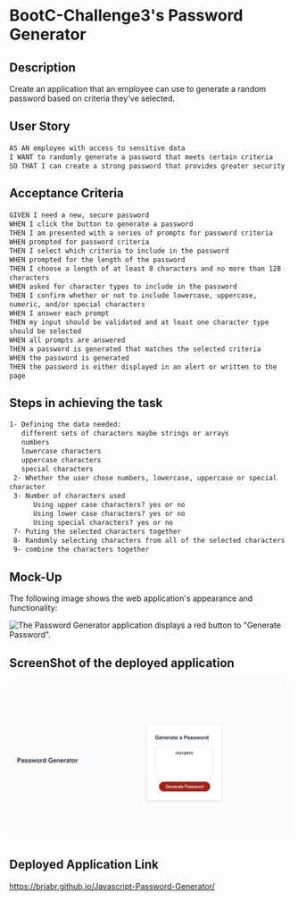# BootC-Challenge3's Password Generator

## Description

Create an application that an employee can use to generate a random password based on criteria they've selected. 

## User Story 
```
AS AN employee with access to sensitive data
I WANT to randomly generate a password that meets certain criteria
SO THAT I can create a strong password that provides greater security

``` 
## Acceptance Criteria
```
GIVEN I need a new, secure password
WHEN I click the button to generate a password
THEN I am presented with a series of prompts for password criteria
WHEN prompted for password criteria
THEN I select which criteria to include in the password
WHEN prompted for the length of the password
THEN I choose a length of at least 8 characters and no more than 128 characters
WHEN asked for character types to include in the password
THEN I confirm whether or not to include lowercase, uppercase, numeric, and/or special characters
WHEN I answer each prompt
THEN my input should be validated and at least one character type should be selected
WHEN all prompts are answered
THEN a password is generated that matches the selected criteria
WHEN the password is generated
THEN the password is either displayed in an alert or written to the page
```

## Steps in achieving the task 
```
1- Defining the data needed:
   different sets of characters maybe strings or arrays
   numbers
   lowercase characters
   uppercase characters
   special characters
 2- Whether the user chose numbers, lowercase, uppercase or special character
 3- Number of characters used
      Using upper case characters? yes or no
      Using lower case characters? yes or no
      Using special characters? yes or no
 7- Puting the selected characters together
 8- Randomly selecting characters from all of the selected characters 
 9- combine the characters together
 ```
 ## Mock-Up

The following image shows the web application's appearance and functionality:

![The Password Generator application displays a red button to "Generate Password".](./Assets/03-javascript-homework-demo.png)

## ScreenShot of the deployed application

![](./assets/Screen%20Shot%202022-10-23%20at%2012.00.16%20AM.png)

## Deployed Application Link
https://briabr.github.io/Javascript-Password-Generator/



